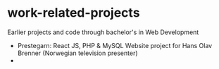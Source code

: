 # work-related-projects
Earlier projects and code through bachelor's in Web Development

- Prestegarn: React JS, PHP & MySQL Website project for Hans Olav Brenner (Norwegian television presenter)
- 
